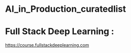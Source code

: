 # AI_in_Production_curatedlist


# Full Stack Deep Learning : 

https://course.fullstackdeeplearning.com


